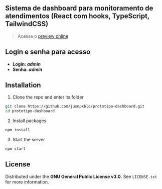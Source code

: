 ## Sistema de dashboard para monitoramento de atendimentos (React com hooks, TypeScript, TailwindCSS)

[hosting]: https://dashboard-juxnpxblo.vercel.app/

> Acesse o [preview online][hosting]

## Login e senha para acesso

+ **Login: _admin_**
+ **Senha: _admin_**

## Installation

1. Clone the repo and enter its folder
```sh
git clone https://github.com/juxnpxblo/prototipo-dashboard.git
cd prototipo-dashboard
```
2. Install packages
```sh
npm install
```
3. Start the server
```sh
npm start
```

## License

Distributed under the **GNU General Public License v3.0**. See `LICENSE.txt` for more information.
